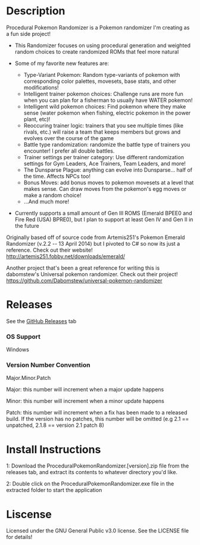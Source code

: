 # Description

Procedural Pokemon Randomizer is a Pokemon randomizer I'm creating as a fun side project!

- This Randomizer focuses on using procedural generation and weighted random choices to create randomized ROMs that feel more natural
- Some of my favorite new features are:
	- Type-Variant Pokemon: Random type-variants of pokemon with corresponding color palettes, movesets, base stats, and other modifications!
	- Intelligent trainer pokemon choices: Challenge runs are more fun when you can plan for a fisherman to usually have WATER pokemon!
	- Intelligent wild pokemon choices: Find pokemon where they make sense (water pokemon when fishing, electric pokemon in the power plant, etc)!
	- Reoccuring trainer logic: trainers that you see multiple times (like rivals, etc.) will raise a team that keeps members but grows and evolves over the course of the game
	- Battle type randomization: randomize the battle type of trainers you encounter! I prefer all double battles.
	- Trainer settings per trainer category: Use different randomization settings for Gym Leaders, Ace Trainers, Team Leaders, and more!
	- The Dunsparse Plague: anything can evolve into Dunsparse... half of the time. Affects NPCs too!
	- Bonus Moves: add bonus moves to pokemon movesets at a level that makes sense. Can draw moves from the pokemon's egg moves or make a random choice!
	- ...And much more!

- Currently supports a small amount of Gen III ROMS (Emerald BPEE0 and Fire Red (USA) BPRE0), but I plan to support at least Gen IV and Gen II in the future

Originally based off of source code from Artemis251's Pokemon Emerald Randomizer (v.2.2 -- 13 April 2014) but I pivoted to C# so now its just a reference.
Check out their website! http://artemis251.fobby.net/downloads/emerald/

Another project that's been a great reference for writing this is dabomstew's Universal pokemon randomizer.
Check out their project! https://github.com/Dabomstew/universal-pokemon-randomizer

# Releases

See the [GitHub Releases](https://github.com/ValentinoAbate/Pokemon-Randomizer/releases) tab

### OS Support

Windows

### Version Number Convention

Major.Minor.Patch

Major: this number will increment when a major update happens

Minor: this number will increment when a minor update happens

Patch: this number will increment when a fix has been made to a released build. If the version has no patches, this number will be omitted (e.g 2.1 == unpatched, 2.1.8 == version 2.1 patch 8)

# Install Instructions

1: Download the ProceduralPokemonRandomizer.[version].zip file from the releases tab, and extract its contents to whatever directory you'd like.

2: Double click on the ProceduralPokemonRandomizer.exe file in the extracted folder to start the application


# Liscense

Licensed under the GNU General Public v3.0 license. See the LICENSE file for details!


